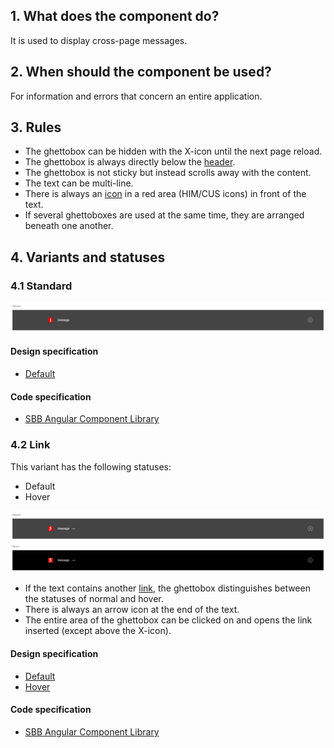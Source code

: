 ## 1. What does the component do?
It is used to display cross-page messages.

## 2. When should the component be used?
For information and errors that concern an entire application.

## 3. Rules
* The ghettobox can be hidden with the X-icon until the next page reload.
* The ghettobox is always directly below the [header](https://digital.sbb.ch/en/modules/header).
* The ghettobox is not sticky but instead scrolls away with the content.
* The text can be multi-line.
* There is always an [icon](https://digital.sbb.ch/en/icons-und-piktogramme/sbb-icons) in a red area (HIM/CUS icons) in front of the text.
* If several ghettoboxes are used at the same time, they are arranged beneath one another.

## 4. Variants and statuses
### 4.1 Standard
![Image of the ghettobox component in the standard variant](https://raw.githubusercontent.com/sbb-design-systems/design-system-website-documentation/master/documentation/components/ghettobox/images/ghettobox_default.png 'class: image')

#### Design specification
* [Default](https://sbb.invisionapp.com/d/main#/console/15744722/328136671/inspect)

#### Code specification
* [SBB Angular Component Library](https://sbb-angular.app.sbb.ch/latest/content/ghettobox)

### 4.2 Link
This variant has the following statuses:
* Default
* Hover

![Image of the ghettobox with link](https://raw.githubusercontent.com/sbb-design-systems/design-system-website-documentation/master/documentation/components/ghettobox/images/ghettobox_link.png 'class: image')
* If the text contains another [link](https://digital.sbb.ch/en/components/link), the ghettobox distinguishes between the statuses of normal and hover.
* There is always an arrow icon at the end of the text.
* The entire area of the ghettobox can be clicked on and opens the link inserted (except above the X-icon).

#### Design specification
* [Default](https://sbb.invisionapp.com/d/main#/console/15744722/328136672/inspect)
* [Hover](https://sbb.invisionapp.com/d/main#/console/15744722/328136673/inspect)

#### Code specification
* [SBB Angular Component Library](https://sbb-angular.app.sbb.ch/latest/content/ghettobox)